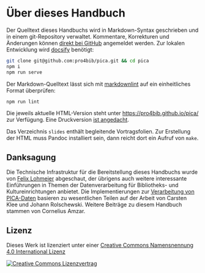 # Über dieses Handbuch

Der Quelltext dieses Handbuchs wird in Markdown-Syntax geschrieben und in einem git-Repository verwaltet. Kommentare, Korrekturen und Änderungen können [direkt bei GitHub](https://github.com/pro4bib/pica) angemeldet werden. Zur lokalen Entwicklung wird [docsify](https://docsify.js.org/) benötigt:

~~~bash
git clone git@github.com:pro4bib/pica.git && cd pica
npm i
npm run serve
~~~

Der Markdown-Quelltext lässt sich mit [markdownlint](https://www.npmjs.com/package/markdownlint) auf ein einheitliches Format überprüfen:

~~~bash
npm run lint
~~~

Die jeweils aktuelle HTML-Version steht unter <https://pro4bib.github.io/pica/> zur Verfügung. Eine Druckversion [ist angedacht](https://github.com/pro4bib/pica/issues/1).

Das Verzeichnis `slides` enthält begleitende Vortragsfolien. Zur Erstellung der HTML muss Pandoc installiert sein, dann reicht dort ein Aufruf von `make`.

## Danksagung

Die Technische Infrastruktur für die Bereitstellung dieses Handbuchs wurde von [Felix Lohmeier](https://felixlohmeier.de/) abgeschaut, der übrigens auch weitere interessante Einführungen in Themen der Datenverarbeitung für Bibliotheks- und Kultureinrichtungen anbietet. Die Implementierungen zur [Verarbeitung von PICA-Daten](verarbeitung) basieren zu wesentlichen Teilen auf der Arbeit von Carsten Klee und Johann Rolschewski. Weitere Beiträge zu diesem Handbuch stammen von Cornelius Amzar.

## Lizenz

Dieses Werk ist lizenziert unter einer [Creative Commons Namensnennung 4.0 International Lizenz](http://creativecommons.org/licenses/by/4.0/)

[![Creative Commons Lizenzvertrag](https://i.creativecommons.org/l/by/4.0/88x31.png)](http://creativecommons.org/licenses/by/4.0/)
